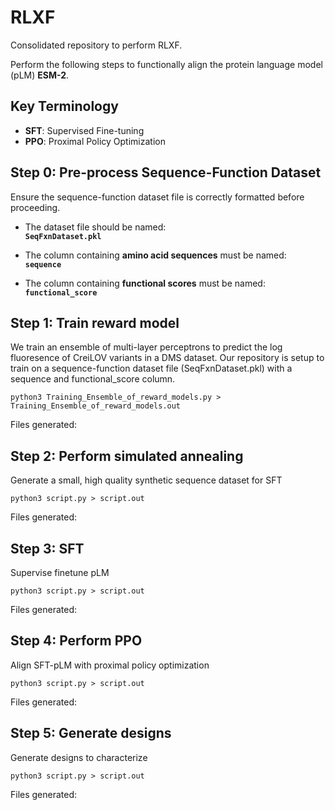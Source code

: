 # RLXF  
Consolidated repository to perform RLXF.  

Perform the following steps to functionally align the protein language model (pLM) **ESM-2**.

## Key Terminology  
- **SFT**: Supervised Fine-tuning  
- **PPO**: Proximal Policy Optimization

## Step 0: Pre-process Sequence-Function Dataset  

Ensure the sequence-function dataset file is correctly formatted before proceeding.

- The dataset file should be named:  
  **`SeqFxnDataset.pkl`**  

- The column containing **amino acid sequences** must be named:  
  **`sequence`**  
- The column containing **functional scores** must be named:  
  **`functional_score`**  

## Step 1: Train reward model
We train an ensemble of multi-layer perceptrons to predict the log fluoresence of CreiLOV variants in a DMS dataset. Our repository is setup to train on a sequence-function dataset file (SeqFxnDataset.pkl) with a sequence and functional_score column.

```python3 Training_Ensemble_of_reward_models.py > Training_Ensemble_of_reward_models.out```

Files generated:

## Step 2: Perform simulated annealing
Generate a small, high quality synthetic sequence dataset for SFT

```python3 script.py > script.out```

Files generated:

## Step 3: SFT
Supervise finetune pLM

```python3 script.py > script.out```

Files generated:

## Step 4: Perform PPO
Align SFT-pLM with proximal policy optimization

```python3 script.py > script.out```

Files generated:

## Step 5: Generate designs
Generate designs to characterize

```python3 script.py > script.out```

Files generated:

